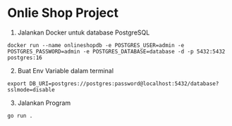 # Onlie Shop Project

1. Jalankan Docker untuk database PostgreSQL

```
docker run --name onlineshopdb -e POSTGRES_USER=admin -e POSTGRES_PASSWORD=admin -e POSTGRES_DATABASE=database -d -p 5432:5432 postgres:16
```

2. Buat Env Variable dalam terminal

```
export DB_URI=postgres://postgres:password@localhost:5432/database?sslmode=disable
```

3. Jalankan Program

```
go run .
```
